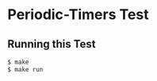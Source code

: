 Periodic-Timers Test
=====================

Running this Test
-----------------

```bash
$ make
$ make run
```